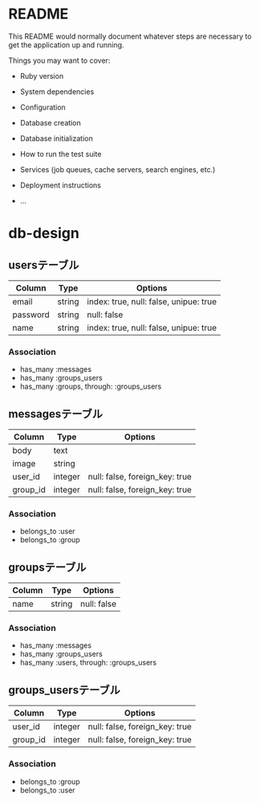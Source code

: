 # README

This README would normally document whatever steps are necessary to get the
application up and running.

Things you may want to cover:

* Ruby version

* System dependencies

* Configuration

* Database creation

* Database initialization

* How to run the test suite

* Services (job queues, cache servers, search engines, etc.)

* Deployment instructions

* ...

# db-design

## usersテーブル
|Column|Type|Options|
|------|----|-------|
|email|string|index: true, null: false, unipue: true|
|password|string|null: false|
|name|string|index: true, null: false, unipue: true|
### Association
- has_many :messages
- has_many :groups_users
- has_many  :groups,  through:  :groups_users

## messagesテーブル
|Column|Type|Options|
|------|----|-------|
|body|text||
|image|string||
|user_id|integer|null: false, foreign_key: true|
|group_id|integer|null: false, foreign_key: true|
### Association
- belongs_to :user
- belongs_to :group

## groupsテーブル
|Column|Type|Options|
|------|----|-------|
|name|string|null: false|
### Association
- has_many :messages
- has_many :groups_users
- has_many  :users,  through:  :groups_users

## groups_usersテーブル
|Column|Type|Options|
|------|----|-------|
|user_id|integer|null: false, foreign_key: true|
|group_id|integer|null: false, foreign_key: true|
### Association
- belongs_to :group
- belongs_to :user
